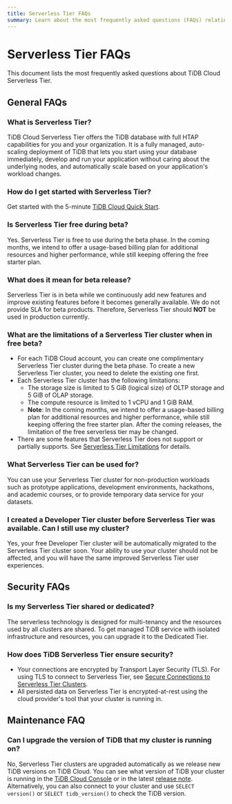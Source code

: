 ```yaml
---
title: Serverless Tier FAQs
summary: Learn about the most frequently asked questions (FAQs) relating to TiDB Cloud Serverless Tier.
---
```


# Serverless Tier FAQs

<!-- markdownlint-disable MD026 -->

This document lists the most frequently asked questions about TiDB Cloud Serverless Tier.

## General FAQs

### What is Serverless Tier?

TiDB Cloud Serverless Tier offers the TiDB database with full HTAP capabilities for you and your organization. It is a fully managed, auto-scaling deployment of TiDB that lets you start using your database immediately, develop and run your application without caring about the underlying nodes, and automatically scale based on your application's workload changes.

### How do I get started with Serverless Tier?

Get started with the 5-minute [TiDB Cloud Quick Start](/tidb-cloud/tidb-cloud-quickstart.md).

### Is Serverless Tier free during beta?

Yes. Serverless Tier is free to use during the beta phase. In the coming months, we intend to offer a usage-based billing plan for additional resources and higher performance, while still keeping offering the free starter plan.

### What does it mean for beta release?

Serverless Tier is in beta while we continuously add new features and improve existing features before it becomes generally available. We do not provide SLA for beta products. Therefore, Serverless Tier should **NOT** be used in production currently.

### What are the limitations of a Serverless Tier cluster when in free beta?

- For each TiDB Cloud account, you can create one complimentary Serverless Tier cluster during the beta phase. To create a new Serverless Tier cluster, you need to delete the existing one first.
- Each Serverless Tier cluster has the following limitations:
    - The storage size is limited to 5 GiB (logical size) of OLTP storage and 5 GiB of OLAP storage.
    - The compute resource is limited to 1 vCPU and 1 GiB RAM.
    - **Note**: In the coming months, we intend to offer a usage-based billing plan for additional resources and higher performance, while still keeping offering the free starter plan. After the coming releases, the limitation of the free serverless tier may be changed.
- There are some features that Serverless Tier does not support or partially supports. See [Serverless Tier Limitations](/tidb-cloud/serverless-tier-limitations.md) for details.

### What Serverless Tier can be used for?

You can use your Serverless Tier cluster for non-production workloads such as prototype applications, development environments, hackathons, and academic courses, or to provide temporary data service for your datasets.

### I created a Developer Tier cluster before Serverless Tier was available. Can I still use my cluster?

Yes, your free Developer Tier cluster will be automatically migrated to the Serverless Tier cluster soon. Your ability to use your cluster should not be affected, and you will have the same improved Serverless Tier user experiences.

## Security FAQs

### Is my Serverless Tier shared or dedicated?

The serverless technology is designed for multi-tenancy and the resources used by all clusters are shared. To get managed TiDB service with isolated infrastructure and resources, you can upgrade it to the Dedicated Tier.

### How does TiDB Serverless Tier ensure security?

- Your connections are encrypted by Transport Layer Security (TLS). For using TLS to connect to Serverless Tier, see [Secure Connections to Serverless Tier Clusters](/tidb-cloud/secure-connections-to-serverless-tier-clusters.md).
- All persisted data on Serverless Tier is encrypted-at-rest using the cloud provider's tool that your cluster is running in.

## Maintenance FAQ

### Can I upgrade the version of TiDB that my cluster is running on?

No, Serverless Tier clusters are upgraded automatically as we release new TiDB versions on TiDB Cloud. You can see what version of TiDB your cluster is running in the [TiDB Cloud Console](https://tidbcloud.com/console/clusters) or in the latest [release note](https://docs.pingcap.com/tidbcloud/release-notes). Alternatively, you can also connect to your cluster and use `SELECT version()` or `SELECT tidb_version()` to check the TiDB version.